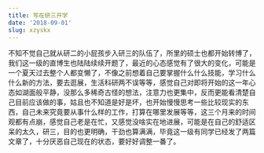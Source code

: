 ```yaml
---
title: 写在研三开学
date: '2018-09-01'
slug: xzyskx
---
```

不知不觉自己就从研二的小屁孩步入研三的队伍了，所里的硕士也都开始转博了，我们这一级的直博生也陆陆续续开题了，最近的心态感觉有了很大的变化，可能是一个夏天过去整个人都变懒了，不像之前想着自己要掌握什么什么技能，学习什么什么新的方法，要去逛展，生活科研两不误等等，感觉自己对即将开始的这一年心态如湖面般平静，没那么多稀奇古怪的想法，注意力也更集中，反而更能看清楚自己目前应该做的事，姑且也不知道是好是坏，也开始慢慢思考一些比较现实的东西，自己未来究竟要从事什么样的工作，打算在哪里发展等等，这三个月来的时间观都有点崩，感觉自己老是在忙，又感觉没啥实在地进展，可能是在自己的舒适区呆的太久，研三，目的也更明确，干劲也算满满，毕竟这一级有同学已经发了两篇文章了，十分厌恶自己现在的状态，要好好调整一番了。
